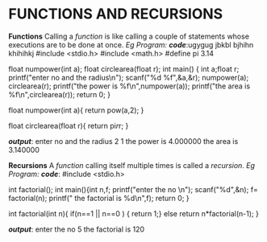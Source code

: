 # FUNCTIONS AND RECURSIONS 

****Functions****
Calling a *function* is like calling a couple of statements whose executions are to be done at once.
*Eg Program:*
***code***:ugygug jbkbl bjhihn khihihkj 
#include <stdio.h>
#include <math.h>
#define pi 3.14

float numpower(int a);
float circlearea(float r);
int main() { int a;float r;
   printf("enter no and the radius\n");
   scanf("%d %f",&a,&r);
   numpower(a);
   circlearea(r);
   printf("the power is %f\n",numpower(a));
   printf("the area is %f\n",circlearea(r));
    return 0;
}

float numpower(int a){
    return pow(a,2);
}

float circlearea(float r){
    return pi*r*r;
}

***output***:
enter no and the radius
2 1
the power is 4.000000
the area is 3.140000




****Recursions****
A *function* calling itself multiple times is called a *recursion*.
*Eg Program:*
***code***:
#include <stdio.h>

int factorial();
int main(){int n,f;
    printf("enter the no \n");
    scanf("%d",&n);
    f= factorial(n);
    printf(" the factorial is %d\n",f);
    return 0;
}

int factorial(int n){ 
    if(n==1 || n==0 )
    { 
    return 1;}
    else
    return n*factorial(n-1);
}

***output***:
enter the no 
5
 the factorial is 120
